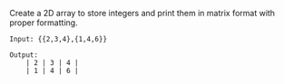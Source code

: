 Create a 2D array to store integers and print them in matrix format with proper formatting.
```
Input: {{2,3,4},{1,4,6}}

Output:
    | 2 | 3 | 4 |
    | 1 | 4 | 6 |
```
